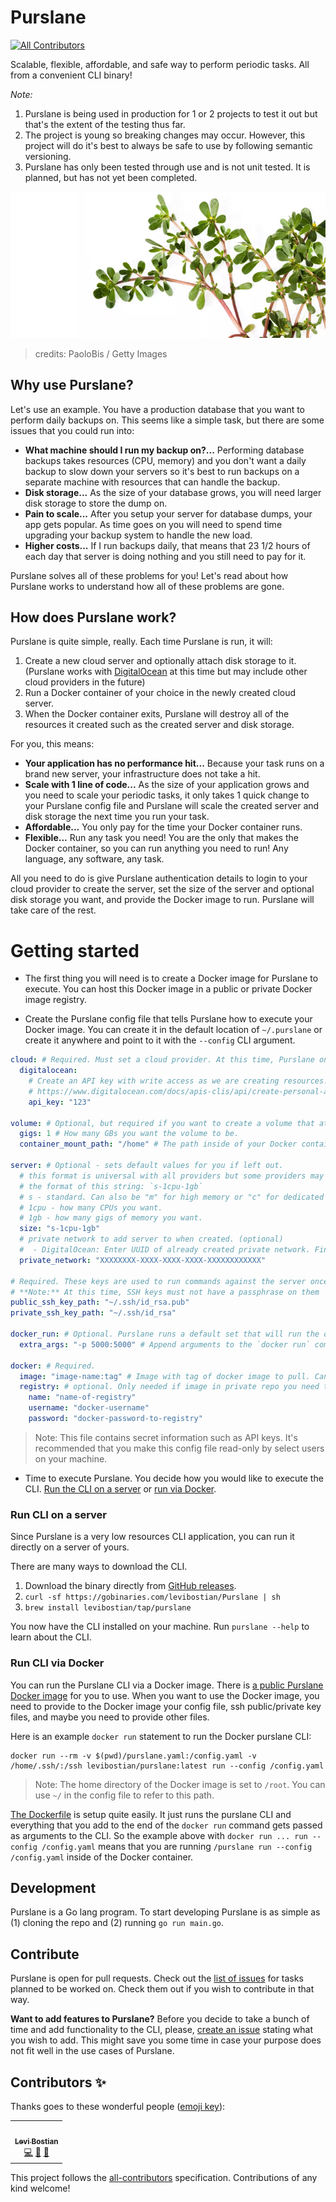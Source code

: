 # Purslane
<!-- ALL-CONTRIBUTORS-BADGE:START - Do not remove or modify this section -->
[![All Contributors](https://img.shields.io/badge/all_contributors-1-orange.svg?style=flat-square)](#contributors-)
<!-- ALL-CONTRIBUTORS-BADGE:END -->

Scalable, flexible, affordable, and safe way to perform periodic tasks. All from a convenient CLI binary!

*Note:* 
1. Purslane is being used in production for 1 or 2 projects to test it out but that's the extent of the testing thus far. 
2. The project is young so breaking changes may occur. However, this project will do it's best to always be safe to use by following semantic versioning. 
3. Purslane has only been tested through use and is not unit tested. It is planned, but has not yet been completed. 

![logo](misc/logo.jpg)
> credits: PaoloBis / Getty Images

## Why use Purslane? 

Let's use an example. You have a production database that you want to perform daily backups on. This seems like a simple task, but there are some issues that you could run into:

* **What machine should I run my backup on?...** Performing database backups takes resources (CPU, memory) and you don't want a daily backup to slow down your servers so it's best to run backups on a separate machine with resources that can handle the backup. 
* **Disk storage...** As the size of your database grows, you will need larger disk storage to store the dump on. 
* **Pain to scale...** After you setup your server for database dumps, your app gets popular. As time goes on you will need to spend time upgrading your backup system to handle the new load.
* **Higher costs...** If I run backups daily, that means that 23 1/2 hours of each day that server is doing nothing and you still need to pay for it.

Purslane solves all of these problems for you! Let's read about how Purslane works to understand how all of these problems are gone.

## How does Purslane work?

Purslane is quite simple, really. Each time Purslane is run, it will:
1. Create a new cloud server and optionally attach disk storage to it. (Purslane works with [DigitalOcean](https://www.digitalocean.com/) at this time but may include other cloud providers in the future)
2. Run a Docker container of your choice in the newly created cloud server. 
3. When the Docker container exits, Purslane will destroy all of the resources it created such as the created server and disk storage. 

For you, this means:
* **Your application has no performance hit...** Because your task runs on a brand new server, your infrastructure does not take a hit. 
* **Scale with 1 line of code...** As the size of your application grows and you need to scale your periodic tasks, it only takes 1 quick change to your Purslane config file and Purslane will scale the created server and disk storage the next time you run your task. 
* **Affordable...** You only pay for the time your Docker container runs. 
* **Flexible...** Run any task you need! You are the only that makes the Docker container, so you can run anything you need to run! Any language, any software, any task. 

All you need to do is give Purslane authentication details to login to your cloud provider to create the server, set the size of the server and optional disk storage you want, and provide the Docker image to run. Purslane will take care of the rest. 

# Getting started

* The first thing you will need is to create a Docker image for Purslane to execute. You can host this Docker image in a public or private Docker image registry. 

* Create the Purslane config file that tells Purslane how to execute your Docker image. You can create it in the default location of `~/.purslane` or create it anywhere and point to it with the `--config` CLI argument. 

```yaml
cloud: # Required. Must set a cloud provider. At this time, Purslane only works with DigitalOcean
  digitalocean:
    # Create an API key with write access as we are creating resources. 
    # https://www.digitalocean.com/docs/apis-clis/api/create-personal-access-token/
    api_key: "123" 

volume: # Optional, but required if you want to create a volume that attaches to the server. 
  gigs: 1 # How many GBs you want the volume to be. 
  container_mount_path: "/home" # The path inside of your Docker container you want the volume to attach to. 

server: # Optional - sets default values for you if left out. 
  # this format is universal with all providers but some providers may not have the combination you specify. This format will be converted to the string specific to the cloud provider for you. 
  # the format of this string: `s-1cpu-1gb`
  # s - standard. Can also be "m" for high memory or "c" for dedicated CPU. 
  # 1cpu - how many CPUs you want. 
  # 1gb - how many gigs of memory you want. 
  size: "s-1cpu-1gb" 
  # private network to add server to when created. (optional)
  #  - DigitalOcean: Enter UUID of already created private network. Find UUID in DigitalOcean's website > select a VPC > See UUID in URL of webpage. 
  private_network: "XXXXXXXX-XXXX-XXXX-XXXX-XXXXXXXXXXXX" 

# Required. These keys are used to run commands against the server once it's created. The machine you run the CLI from will SSH into the created server and send commands to it. 
# **Note:** At this time, SSH keys must not have a passphrase on them 
public_ssh_key_path: "~/.ssh/id_rsa.pub"
private_ssh_key_path: "~/.ssh/id_rsa"

docker_run: # Optional. Purslane runs a default set that will run the docker container just fine. 
  extra_args: "-p 5000:5000" # Append arguments to the `docker run` command. Great place to add ports bindings or environment variables, for example. 

docker: # Required. 
  image: "image-name:tag" # Image with tag of docker image to pull. Can be from private or public repo. 
  registry: # optional. Only needed if image in private repo you need to authenticate with. 
    name: "name-of-registry"
    username: "docker-username"
    password: "docker-password-to-registry"
```

> Note: This file contains secret information such as API keys. It's recommended that you make this config file read-only by select users on your machine. 

* Time to execute Purslane. You decide how you would like to execute the CLI. [Run the CLI on a server](#run-cli-on-a-server) or [run via Docker](#run-cli-via-docker). 

### Run CLI on a server 

Since Purslane is a very low resources CLI application, you can run it directly on a server of yours. 

There are many ways to download the CLI. 
1. Download the binary directly from [GitHub releases](https://github.com/levibostian/purslane/releases). 
2. `curl -sf https://gobinaries.com/levibostian/Purslane | sh`
3. `brew install levibostian/tap/purslane`

You now have the CLI installed on your machine. Run `purslane --help` to learn about the CLI. 

### Run CLI via Docker

You can run the Purslane CLI via a Docker image. There is [a public Purslane Docker image](https://hub.docker.com/levibostian/purslane) for you to use. When you want to use the Docker image, you need to provide to the Docker image your config file, ssh public/private key files, and maybe you need to provide other files. 

Here is an example `docker run` statement to run the Docker purslane CLI:
```
docker run --rm -v $(pwd)/purslane.yaml:/config.yaml -v /home/.ssh/:/ssh levibostian/purslane:latest run --config /config.yaml
```

> Note: The home directory of the Docker image is set to `/root`. You can use `~/` in the config file to refer to this path. 

[The Dockerfile](Dockerfile) is setup quite easily. It just runs the purslane CLI and everything that you add to the end of the `docker run` command gets passed as arguments to the CLI. So the example above with `docker run ... run --config /config.yaml` means that you are running `/purslane run --config /config.yaml` inside of the Docker container. 

## Development 

Purslane is a Go lang program. To start developing Purslane is as simple as (1) cloning the repo and (2) running `go run main.go`.

## Contribute

Purslane is open for pull requests. Check out the [list of issues](https://github.com/levibostian/purslane/issues) for tasks planned to be worked on. Check them out if you wish to contribute in that way.

**Want to add features to Purslane?** Before you decide to take a bunch of time and add functionality to the CLI, please, [create an issue](https://github.com/levibostian/Purslane/issues/new) stating what you wish to add. This might save you some time in case your purpose does not fit well in the use cases of Purslane.

## Contributors ✨

Thanks goes to these wonderful people ([emoji key](https://allcontributors.org/docs/en/emoji-key)):

<!-- ALL-CONTRIBUTORS-LIST:START - Do not remove or modify this section -->
<!-- prettier-ignore-start -->
<!-- markdownlint-disable -->
<table>
  <tr>
    <td align="center"><a href="https://twitter.com/levibostian"><img src="https://avatars1.githubusercontent.com/u/2041082?v=4" width="100px;" alt=""/><br /><sub><b>Levi Bostian</b></sub></a><br /><a href="https://github.com/levibostian/Purslane/commits?author=levibostian" title="Code">💻</a> <a href="https://github.com/levibostian/Purslane/commits?author=levibostian" title="Documentation">📖</a> <a href="#maintenance-levibostian" title="Maintenance">🚧</a></td>
  </tr>
</table>

<!-- markdownlint-enable -->
<!-- prettier-ignore-end -->
<!-- ALL-CONTRIBUTORS-LIST:END -->

This project follows the [all-contributors](https://github.com/all-contributors/all-contributors) specification. Contributions of any kind welcome!